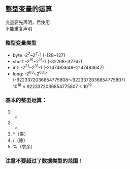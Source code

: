 ## 整型变量的运算
变量要先声明，后使用  
不能重复声明  

### 整型变量类型
* byte -2<sup>7</sup>~2<sup>7</sup>-1 (-128~127)  
* short -2<sup>15</sup>~2<sup>15</sup>-1 (-32768~32767)  
* int: -2<sup>31</sup>~2<sup>31</sup>-1 (-2147483648~2147483647)  
* long: -2<sup>63</sup>~2<sup>63</sup>-1   
(-9223372036854775808～9223372036854775807)  
10<sup>18</sup> < 9223372036854775807 < 10<sup>19</sup>  

### 基本的整型运算：  
1. +
2. -
3. *（乘）
4. /（除）
5. %（求余）
### 注意不要超过了数据类型的范围！
